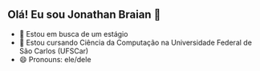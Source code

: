 ## Olá! Eu sou Jonathan Braian 👋

- 🔭 Estou em busca de um estágio
- 🌱 Estou cursando Ciência da Computação na Universidade Federal de São Carlos (UFSCar)
- 😄 Pronouns: ele/dele
